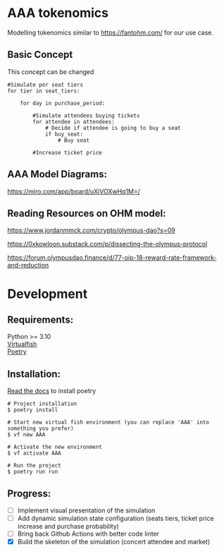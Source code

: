 # AAA tokenomics

Modelling tokenomics similar to https://fantohm.com/ for our use case.

## Basic Concept
This concept can be changed
```
#Simulate per seat tiers
for tier in seat_tiers:

    for day in purchase_period:
    
        #Simulate attendees buying tickets
        for attendee in attendees:
            # Decide if attendee is going to buy a seat
            if buy_seat:
                # Buy seat
        
        #Increase ticket price
```

## AAA Model Diagrams:

https://miro.com/app/board/uXjVOXwHq1M=/

## Reading Resources on OHM model:

https://www.jordanmmck.com/crypto/olympus-dao?s=09

https://0xkowloon.substack.com/p/dissecting-the-olympus-protocol

https://forum.olympusdao.finance/d/77-oip-18-reward-rate-framework-and-reduction


# Development

## Requirements:
Python >= 3.10  
[Virtualfish](https://virtualfish.readthedocs.io/en/latest/install.html)  
[Poetry](https://python-poetry.org/)  

## Installation: 
[Read the docs](https://python-poetry.org/docs/) to install poetry
```
# Project installation
$ poetry install

# Start new virtual fish environment (you can replace 'AAA' into something you prefer)
$ vf new AAA

# Activate the new environment
$ vf activate AAA

# Run the project
$ poetry run run
```

## Progress:
- [ ] Implement visual presentation of the simulation
- [ ] Add dynamic simulation state configuration (seats tiers, ticket price increase and purchase probability)
- [ ] Bring back Github Actions with better code linter
- [x] Build the skeleton of the simulation (concert attendee and market)